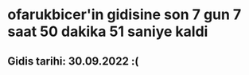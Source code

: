 # ofarukbicer'in gidisine son 7 gun 7 saat 50 dakika 51 saniye kaldi

## Gidis tarihi: 30.09.2022 :(